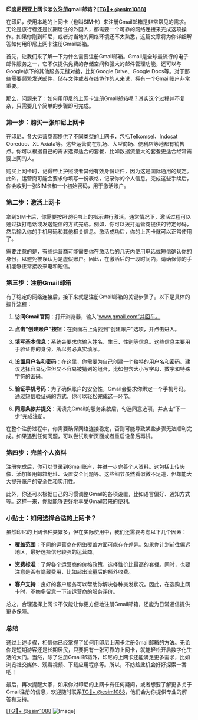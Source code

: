 **印度尼西亚上网卡怎么注册gmail邮箱？[[TG💪+ @esim1088](https://t.me/s/esim1088)]**

在印尼，使用本地的上网卡（也叫SIM卡）来注册Gmail邮箱是非常常见的需求。无论是旅行者还是长期居住的外国人，都需要一个可靠的网络连接来完成这项操作。如果你刚到印尼，或者对当地的网络环境还不太熟悉，这篇文章将为你详细解答如何用印尼上网卡注册Gmail邮箱。

首先，让我们来了解一下为什么需要注册Gmail邮箱。Gmail是全球最流行的电子邮件服务之一，它不仅提供免费的存储空间和强大的邮件管理功能，还可以与Google旗下的其他服务无缝对接，比如Google Drive、Google Docs等。对于那些需要频繁发送邮件、储存文件或者在线协作的人来说，拥有一个Gmail账户非常重要。

那么，问题来了：如何用印尼的上网卡注册Gmail邮箱呢？其实这个过程并不复杂，只需要几个简单的步骤即可完成。

### 第一步：购买一张印尼上网卡

在印尼，各大运营商都提供了不同类型的上网卡，包括Telkomsel、Indosat Ooredoo、XL Axiata等。这些运营商在机场、大型商场、便利店等地都有销售点。你可以根据自己的需求选择适合的套餐，比如数据流量大的套餐更适合经常需要上网的人。

购买上网卡时，记得带上护照或者其他有效身份证件，因为这是国际通用的规定。此外，运营商可能会要求你填写一份表格，记录你的个人信息。完成这些手续后，你会收到一张SIM卡和一个初始密码，用于激活账户。

### 第二步：激活上网卡

拿到SIM卡后，你需要按照说明书上的指示进行激活。通常情况下，激活过程可以通过拨打电话或发送短信的方式完成。例如，你可以拨打运营商提供的特定号码，然后输入你的手机号码和其他相关信息。激活成功后，你的上网卡就可以正常使用了。

需要注意的是，有些运营商可能需要你在激活后的几天内使用电话或短信确认你的身份，以避免被误认为是虚假账户。因此，在激活后的一段时间内，请确保你的手机能够正常接收来电和短信。

### 第三步：注册Gmail邮箱

有了稳定的网络连接后，接下来就是注册Gmail邮箱的关键步骤了。以下是具体的操作流程：

1. **访问Gmail官网**：打开浏览器，输入“www.gmail.com”并回车。
   
2. **点击“创建账户”按钮**：在页面右上角找到“创建账户”选项，并点击进入。

3. **填写基本信息**：系统会要求你输入姓名、生日、性别等信息。这些信息主要用于验证你的身份，所以务必真实填写。

4. **设置用户名和密码**：在这里，你需要为自己创建一个独特的用户名和密码。建议选择容易记住但又不容易被猜到的组合，比如包含大小写字母、数字和特殊字符的密码。

5. **验证手机号码**：为了确保账户的安全性，Gmail会要求你绑定一个手机号码。通过短信验证码的方式，你可以轻松完成这一环节。

6. **同意条款并提交**：阅读完Gmail的服务条款后，勾选同意选项，并点击“下一步”完成注册。

在整个注册过程中，你需要确保网络连接稳定，否则可能导致某些步骤无法顺利完成。如果遇到任何问题，可以尝试刷新页面或者重启设备后再试。

### 第四步：完善个人资料

注册完成后，你可以登录到Gmail账户，并进一步完善个人资料。这包括上传头像、添加备用邮箱地址、设置安全问题等。这些细节虽然看似微不足道，但却能大大提升账户的安全性和实用性。

此外，你还可以根据自己的习惯调整Gmail的各项设置，比如语言偏好、通知方式等。这样一来，你就能够更好地享受Gmail带来的便利。

### 小贴士：如何选择合适的上网卡？

虽然印尼的上网卡种类繁多，但在实际使用中，我们还需要考虑以下几个因素：

- **覆盖范围**：不同的运营商在网络覆盖方面可能存在差异。如果你计划前往偏远地区，最好选择信号较强的运营商。
  
- **资费标准**：了解各个运营商的价格政策，选择性价比最高的套餐。同时，也要注意是否有隐藏费用，比如超出流量后的额外收费。

- **客户支持**：良好的客户服务可以帮助你解决各种突发状况。因此，在选购上网卡时，不妨多留意一下该运营商的服务评价。

总之，合理选择上网卡不仅能让你更方便地注册Gmail邮箱，还能为日常通信提供更多保障。

### 总结

通过上述步骤，相信你已经掌握了如何用印尼上网卡注册Gmail邮箱的方法。无论你是短期游客还是长期居民，只要拥有一张可靠的上网卡，就能轻松开启数字化生活的大门。当然，除了注册Gmail邮箱外，印尼的上网卡还能满足更多需求，比如浏览社交媒体、观看视频、下载应用程序等。所以，不妨趁此机会好好探索一番吧！

最后，再次提醒大家，如果你对印尼的上网卡有任何疑问，或者想要了解更多关于Gmail注册的信息，欢迎随时联系[TG💪+ @esim1088](https://t.me/s/esim1088)，他们会为你提供专业的解答和支持。

[[TG💪+ @esim1088](https://t.me/s/esim1088) ![Image](https://i.postimg.cc/4NQfJmqS/Snipaste-2025-05-13-00-14-12.png)]